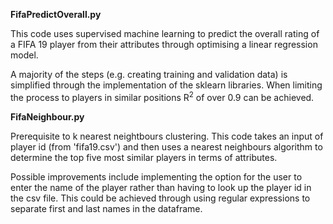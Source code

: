 <b>FifaPredictOverall.py</b>

This code uses supervised machine learning to predict the overall rating of a FIFA 19 player from their attributes through optimising a linear regression model.

A majority of the steps (e.g. creating training and validation data) is simplified through the implementation of the sklearn libraries. When limiting the process to players in similar positions R<sup>2</sup> of over 0.9 can be achieved.


<b>FifaNeighbour.py</b>

Prerequisite to k nearest neightbours clustering. This code takes an input of player id (from 'fifa19.csv') and then uses a nearest neighbours algorithm to determine the top five most similar players in terms of attributes.

Possible improvements include implementing the option for the user to enter the name of the player rather than having to look up the player id in the csv file. This could be achieved through using regular expressions to separate first and last names in the dataframe.

